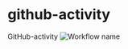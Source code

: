 # github-activity
GitHub-activity
![Workflow name](https://github.com/kenjianzhi/github-activity/actions/workflows/stale.yml/badge.svg)

